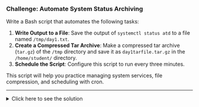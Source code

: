 ### Challenge: Automate System Status Archiving

Write a Bash script that automates the following tasks:

1. **Write Output to a File**: Save the output of `systemctl status atd` to a file named `/tmp/day1.txt`.
2. **Create a Compressed Tar Archive**: Make a compressed tar archive (`tar.gz`) of the `/tmp` directory and save it as `day1tarfile.tar.gz` in the `/home/student/` directory.
3. **Schedule the Script**: Configure this script to run every three minutes.

This script will help you practice managing system services, file compression, and scheduling with cron.

---

<details>
<summary>Click here to see the solution</summary>

```bash
#!/bin/bash

# Step 1: Write the status of 'atd' to /tmp/day1.txt
systemctl status atd > /tmp/day1.txt

# Step 2: Create a compressed tar archive of the /tmp directory
tar -czf /home/student/day1tarfile.tar.gz /tmp

# Step 3: Schedule the script to run every 3 minutes
# Use the following cron job configuration:
# */3 * * * * /path/to/your_script.sh
```

To schedule the script, add the following line to your crontab by typing `crontab -e`:

```cron
*/3 * * * * /path/to/your_script.sh
```

</details>

